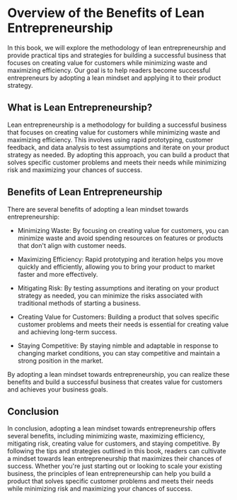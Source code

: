 Overview of the Benefits of Lean Entrepreneurship
===============================================================

In this book, we will explore the methodology of lean entrepreneurship and provide practical tips and strategies for building a successful business that focuses on creating value for customers while minimizing waste and maximizing efficiency. Our goal is to help readers become successful entrepreneurs by adopting a lean mindset and applying it to their product strategy.

What is Lean Entrepreneurship?
------------------------------

Lean entrepreneurship is a methodology for building a successful business that focuses on creating value for customers while minimizing waste and maximizing efficiency. This involves using rapid prototyping, customer feedback, and data analysis to test assumptions and iterate on your product strategy as needed. By adopting this approach, you can build a product that solves specific customer problems and meets their needs while minimizing risk and maximizing your chances of success.

Benefits of Lean Entrepreneurship
---------------------------------

There are several benefits of adopting a lean mindset towards entrepreneurship:

* Minimizing Waste: By focusing on creating value for customers, you can minimize waste and avoid spending resources on features or products that don't align with customer needs.

* Maximizing Efficiency: Rapid prototyping and iteration helps you move quickly and efficiently, allowing you to bring your product to market faster and more effectively.

* Mitigating Risk: By testing assumptions and iterating on your product strategy as needed, you can minimize the risks associated with traditional methods of starting a business.

* Creating Value for Customers: Building a product that solves specific customer problems and meets their needs is essential for creating value and achieving long-term success.

* Staying Competitive: By staying nimble and adaptable in response to changing market conditions, you can stay competitive and maintain a strong position in the market.

By adopting a lean mindset towards entrepreneurship, you can realize these benefits and build a successful business that creates value for customers and achieves your business goals.

Conclusion
----------

In conclusion, adopting a lean mindset towards entrepreneurship offers several benefits, including minimizing waste, maximizing efficiency, mitigating risk, creating value for customers, and staying competitive. By following the tips and strategies outlined in this book, readers can cultivate a mindset towards lean entrepreneurship that maximizes their chances of success. Whether you're just starting out or looking to scale your existing business, the principles of lean entrepreneurship can help you build a product that solves specific customer problems and meets their needs while minimizing risk and maximizing your chances of success.
